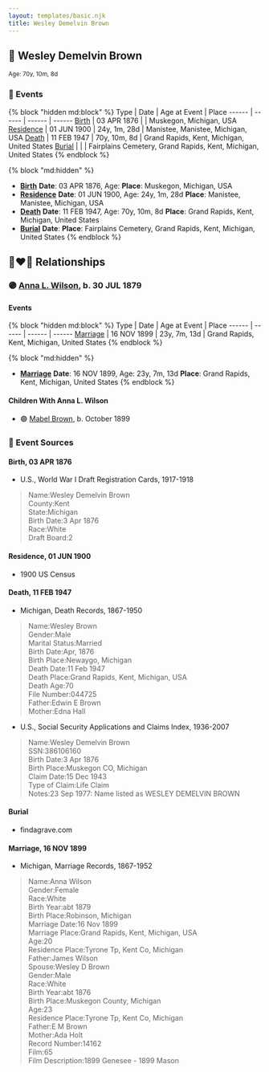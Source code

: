 ```yaml
---
layout: templates/basic.njk
title: Wesley Demelvin Brown
---
```

## 🔵 Wesley Demelvin Brown
<small>Age: 70y, 10m, 8d</small>


### 📆 Events

{% block "hidden md:block" %}
Type | Date | Age at Event | Place
------ | ------ | ------ | ------
[Birth](#event-event-2) | 03 APR 1876 |  | Muskegon, Michigan, USA
[Residence](#event-event-0) | 01 JUN 1900 | 24y, 1m, 28d | Manistee, Manistee, Michigan, USA
[Death](#event-event-4) | 11 FEB 1947 | 70y, 10m, 8d | Grand Rapids, Kent, Michigan, United States
[Burial](#event-event-5) |  |  | Fairplains Cemetery, Grand Rapids, Kent, Michigan, United States
{% endblock %}

{% block "md:hidden" %}
- **[Birth](#event-event-2)**
**Date**: 03 APR 1876, Age:
**Place**: Muskegon, Michigan, USA
- **[Residence](#event-event-0)**
**Date**: 01 JUN 1900, Age: 24y, 1m, 28d
**Place**: Manistee, Manistee, Michigan, USA
- **[Death](#event-event-4)**
**Date**: 11 FEB 1947, Age: 70y, 10m, 8d
**Place**: Grand Rapids, Kent, Michigan, United States
- **[Burial](#event-event-5)**
**Date**:
**Place**: Fairplains Cemetery, Grand Rapids, Kent, Michigan, United States
{% endblock %}

## 👩‍❤️‍👨 Relationships

### 🟣 [Anna L. Wilson](/people/7/73378674), b. 30 JUL 1879

#### Events

{% block "hidden md:block" %}
Type | Date | Age at Event | Place
------ | ------ | ------ | ------
[Marriage](#event-family-0-event-0) | 16 NOV 1899 | 23y, 7m, 13d | Grand Rapids, Kent, Michigan, United States
{% endblock %}

{% block "md:hidden" %}
- **[Marriage](#event-family-0-event-0)**
**Date**: 16 NOV 1899, Age: 23y, 7m, 13d
**Place**: Grand Rapids, Kent, Michigan, United States
{% endblock %}

#### Children With Anna L. Wilson
* 🟣 [Mabel Brown](/people/5/5853824), b. October 1899
### 📰 Event Sources

#### <a id="event-event-2"></a> Birth, 03 APR 1876
* U.S., World War I Draft Registration Cards, 1917-1918
>   
  > Name:Wesley Demelvin Brown  
  > County:Kent  
  > State:Michigan  
  > Birth Date:3 Apr 1876  
  > Race:White  
  > Draft Board:2

#### <a id="event-event-0"></a> Residence, 01 JUN 1900
* 1900 US Census

#### <a id="event-event-4"></a> Death, 11 FEB 1947
* Michigan, Death Records, 1867-1950
>   
  > Name:Wesley Brown  
  > Gender:Male  
  > Marital Status:Married  
  > Birth Date:Apr, 1876  
  > Birth Place:Newaygo, Michigan  
  > Death Date:11 Feb 1947  
  > Death Place:Grand Rapids, Kent, Michigan, USA  
  > Death Age:70  
  > File Number:044725  
  > Father:Edwin E Brown  
  > Mother:Edna Hall
* U.S., Social Security Applications and Claims Index, 1936-2007
>   
  > Name:Wesley Demelvin Brown  
  > SSN:386106160  
  > Birth Date:3 Apr 1876  
  > Birth Place:Muskegon CO, Michigan  
  > Claim Date:15 Dec 1943  
  > Type of Claim:Life Claim  
  > Notes:23 Sep 1977: Name listed as WESLEY DEMELVIN BROWN

#### <a id="event-event-5"></a> Burial
* findagrave.com
#### <a id="event-family-0-event-0"></a> Marriage, 16 NOV 1899
* Michigan, Marriage Records, 1867-1952
>   
  > Name:Anna Wilson  
  > Gender:Female  
  > Race:White  
  > Birth Year:abt 1879  
  > Birth Place:Robinson, Michigan  
  > Marriage Date:16 Nov 1899  
  > Marriage Place:Grand Rapids, Kent, Michigan, USA  
  > Age:20  
  > Residence Place:Tyrone Tp, Kent Co, Michigan  
  > Father:James Wilson  
  > Spouse:Wesley D Brown  
  > Gender:Male  
  > Race:White  
  > Birth Year:abt 1876  
  > Birth Place:Muskegon County, Michigan  
  > Age:23  
  > Residence Place:Tyrone Tp, Kent Co, Michigan  
  > Father:E M Brown  
  > Mother:Ada Holt  
  > Record Number:14162  
  > Film:65  
  > Film Description:1899 Genesee - 1899 Mason
